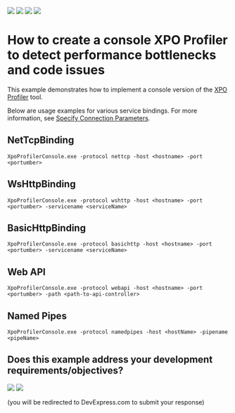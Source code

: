 <!-- default badges list -->
![](https://img.shields.io/endpoint?url=https://codecentral.devexpress.com/api/v1/VersionRange/257919049/20.1.2%2B)
[![](https://img.shields.io/badge/Open_in_DevExpress_Support_Center-FF7200?style=flat-square&logo=DevExpress&logoColor=white)](https://supportcenter.devexpress.com/ticket/details/T882761)
[![](https://img.shields.io/badge/📖_How_to_use_DevExpress_Examples-e9f6fc?style=flat-square)](https://docs.devexpress.com/GeneralInformation/403183)
[![](https://img.shields.io/badge/💬_Leave_Feedback-feecdd?style=flat-square)](#does-this-example-address-your-development-requirementsobjectives)
<!-- default badges end -->
# How to create a console XPO Profiler to detect performance bottlenecks and code issues

This example demonstrates how to implement a console version of the [XPO Profiler](https://docs.devexpress.com/XpoProfiler/10646/xpo-profiler) tool.

Below are usage examples for various service bindings. For more information, see [Specify Connection Parameters](https://docs.devexpress.com/XpoProfiler/10659/set-up-the-profiler#specify-connection-parameters).

## NetTcpBinding

`XpoProfilerConsole.exe -protocol nettcp -host <hostname> -port <portumber>`

## WsHttpBinding

`XpoProfilerConsole.exe -protocol wshttp -host <hostname> -port <portumber> -servicename <serviceName>`

## BasicHttpBinding

`XpoProfilerConsole.exe -protocol basichttp -host <hostname> -port <portumber> -servicename <serviceName>`

## Web API

`XpoProfilerConsole.exe -protocol webapi -host <hostname> -port <portumber> -path <path-to-api-controller>`

## Named Pipes

`XpoProfilerConsole.exe -protocol namedpipes -host <hostName> -pipename <pipeName>`
<!-- feedback -->
## Does this example address your development requirements/objectives?

[<img src="https://www.devexpress.com/support/examples/i/yes-button.svg"/>](https://www.devexpress.com/support/examples/survey.xml?utm_source=github&utm_campaign=XPO_how-to-create-console-xpo-profiler-client&~~~was_helpful=yes) [<img src="https://www.devexpress.com/support/examples/i/no-button.svg"/>](https://www.devexpress.com/support/examples/survey.xml?utm_source=github&utm_campaign=XPO_how-to-create-console-xpo-profiler-client&~~~was_helpful=no)

(you will be redirected to DevExpress.com to submit your response)
<!-- feedback end -->
